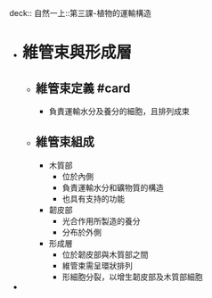 deck:: 自然一上::第三課-植物的運輸構造

- # 維管束與形成層
	- ## 維管束定義 #card
		- 負責運輸水分及養分的細胞，且排列成束
	- ## 維管束組成
		- 木質部
			- 位於內側
			- 負責運輸水分和礦物質的構造
			- 也具有支持的功能
		- 韌皮部
			- 光合作用所製造的養分
			- 分布於外側
		- 形成層
			- 位於韌皮部與木質部之間
			- 維管束需呈環狀排列
			- 形細胞分裂，以增生韌皮部及木質部細胞
-